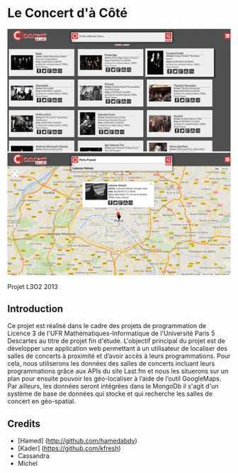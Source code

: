 # Le Concert d'à Côté

![CDC Screenshot1](public/images/01.png)
![CDC Screenshot2](public/images/02.png)


Projet L3O2 2013

## Introduction


Ce projet est réalisé dans le cadre des projets de programmation de Licence 3 de l'UFR Mathématiques-Informatique de l'Université Paris 5 Descartes au titre de projet fin d'étude. 
L'objectif principal du projet est de développer une application web permettant à un utilisateur de localiser des salles de concerts à proximité et d’avoir accès à leurs programmations. Pour cela, nous utiliserons les données des salles de concerts incluant leurs programmations grâce aux APIs du site Last.fm et nous les situerons sur un plan pour ensuite pouvoir les géo-localiser à l’aide de l’outil  GoogleMaps. Par ailleurs, les données seront intégrées dans le MongoDb il s'agit d'un système de base de données qui stocke et qui recherche les salles de concert en géo-spatial.

## Credits

- [Hamed] (http://github.com/hamedabdy)
- [Kader] (https://github.com/kfresh)
- Cassandra
- Michel
